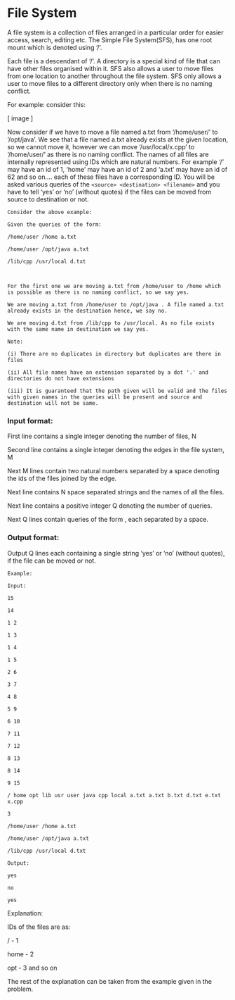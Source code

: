# File System
A file system is a collection of files arranged in a particular order for easier access, search, editing etc. The Simple File System(SFS), has one root mount which is denoted using ‘/’.

Each file is a descendant of ‘/’. A directory is a special kind of file that can have other files organised within it. SFS also allows a user to move files from one location to another throughout the file system. SFS only allows a user to move files to a different directory only when there is no naming conflict.

For example: consider this:

 
[ image ]

Now consider if we have to move a file named a.txt from ‘/home/user/’ to ‘/opt/java’. We see that a file named a.txt already exists at the given location, so we cannot move it, however we can move ‘/usr/local/x.cpp’ to ‘/home/user/’ as there is no naming conflict. The names of all files are internally represented using IDs which are natural numbers. For example ‘/’ may have an id of 1, ‘home’ may have an id of 2 and ‘a.txt’ may have an id of 62 and so on.... each of these files have a corresponding ID. You will be asked various queries of the `<source> <destination> <filename>` and you have to tell ‘yes’ or ‘no’ (without quotes) if the files can be moved from source to destination or not.

```
Consider the above example:

Given the queries of the form:

/home/user /home a.txt

/home/user /opt/java a.txt

/lib/cpp /usr/local d.txt

 

For the first one we are moving a.txt from /home/user to /home which is possible as there is no naming conflict, so we say yes.

We are moving a.txt from /home/user to /opt/java . A file named a.txt already exists in the destination hence, we say no.

We are moving d.txt from /lib/cpp to /usr/local. As no file exists with the same name in destination we say yes.
```
 
```
Note:

(i) There are no duplicates in directory but duplicates are there in files

(ii) All file names have an extension separated by a dot '.' and directories do not have extensions

(iii) It is guaranteed that the path given will be valid and the files with given names in the queries will be present and source and destination will not be same.
```

### Input format:

First line contains a single integer denoting the number of files, N

Second line contains a single integer denoting the edges in the file system, M

Next M lines contain two natural numbers separated by a space denoting the ids of the files joined by the edge.

Next line contains N space separated strings and the names of all the files.

Next line contains a positive integer Q denoting the number of queries.

Next Q lines contain queries of the form <string> <destination> <filename>, each separated by a space.

### Output format:

Output Q lines each containing a single string ‘yes’ or ‘no’ (without quotes), if the file can be moved or not.

```
Example:

Input:

15

14

1 2

1 3

1 4

1 5

2 6

3 7

4 8

5 9

6 10

7 11

7 12

8 13

8 14

9 15

/ home opt lib usr user java cpp local a.txt a.txt b.txt d.txt e.txt x.cpp

3

/home/user /home a.txt

/home/user /opt/java a.txt

/lib/cpp /usr/local d.txt

Output:

yes

no

yes
```
 

Explanation:

IDs of the files are as:

/ - 1

home - 2

opt - 3 and so on

The rest of the explanation can be taken from the example given in the problem.